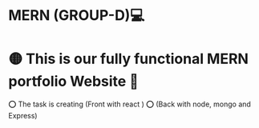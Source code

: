 # MERN (GROUP-D)💻
<h1>🟡 This is our fully functional MERN portfolio Website 🚀</h1>

 ⭕️ The task is creating (Front with react )
 ⭕️ (Back with node, mongo and Express)



